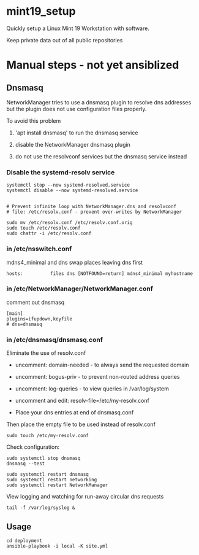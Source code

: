 # mint19_setup

Quickly setup a Linux Mint 19 Workstation with software.

Keep private data out of all public repositories


# Manual steps - not yet ansiblized


## Dnsmasq
NetworkManager tries to use a dnsmasq plugin to resolve dns addresses
but the plugin does not use configuration files properly.

To avoid this problem

1) 'apt install dnsmasq' to run the dnsmasq service

2) disable the NetworkManager dnsmasq plugin

3) do not use the resolvconf services but the dnsmasq service instead


### Disable the systemd-resolv service	
```	
systemctl stop --now systemd-resolved.service	
systemctl disable --now systemd-resolved.service


# Prevent infinite loop with NetworkManager.dns and resolvconf
# file: /etc/resolv.conf - prevent over-writes by NetworkManager

sudo mv /etc/resolv.conf /etc/resolv.conf.orig
sudo touch /etc/resolv.conf
sudo chattr -i /etc/resolv.conf
```




### in /etc/nsswitch.conf

mdns4_minimal and dns swap places leaving dns first


```
hosts:          files dns [NOTFOUND=return] mdns4_minimal myhostname
```

### in /etc/NetworkManager/NetworkManager.conf

comment out dnsmasq 

```
[main]
plugins=ifupdown,keyfile
# dns=dnsmasq
```

### in /etc/dnsmasq/dnsmasq.conf

Eliminate the use of resolv.conf

- uncomment: domain-needed - to always send the requested domain
- uncomment: bogus-priv    - to prevent non-routed address queries
- uncomment: log-queries   - to view queries in /var/log/system

- uncomment and edit: resolv-file=/etc/my-resolv.conf
- Place your dns entries at end of dnsmasq.conf


Then place the empty file to be used instead of resolv.conf

```
sudo touch /etc/my-resolv.conf
```



Check configuration:

```
sudo systemctl stop dnsmasq
dnsmasq --test

sudo systemctl restart dnsmasq
sudo systemctl restart networking
sudo systemctl restart NetworkManager
```

View logging and watching for run-away circular dns requests

```
tail -f /var/log/syslog &
```

## Usage
```
cd deployment
ansible-playbook -i local -K site.yml
```
